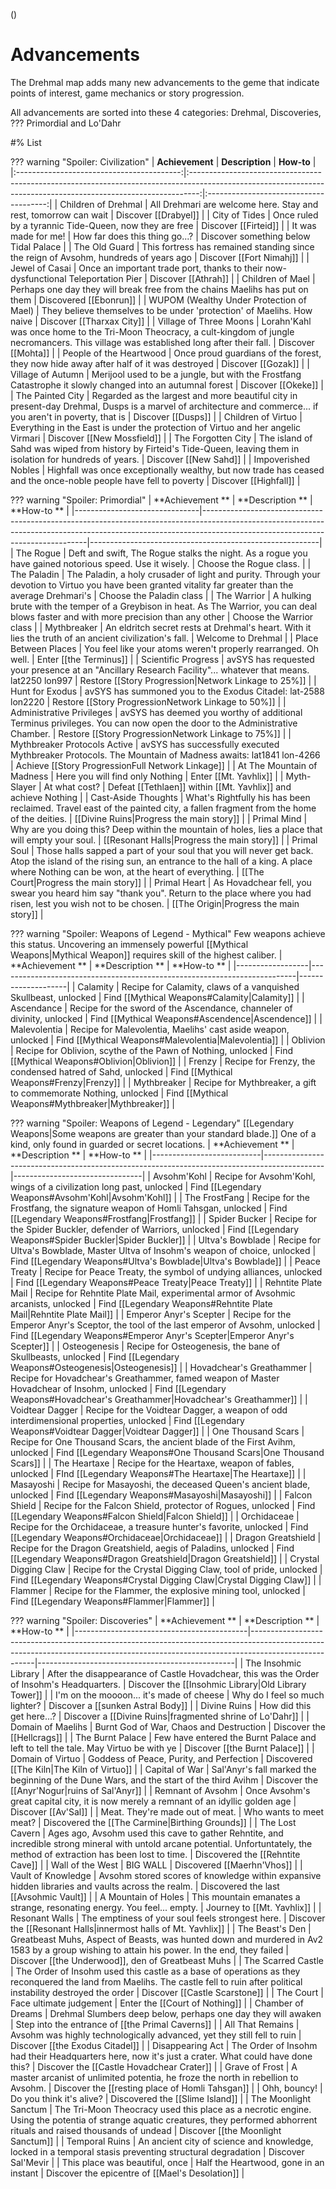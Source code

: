 ()

# Advancements

The Drehmal map adds many new advancements to the geme that indicate points of interest, game mechanics or story progression.

All advancements are sorted into these 4 categories: Drehmal, Discoveries, ???  Primordial and Lo'Dahr

#% List

??? warning "Spoiler: Civilization"
    |              **Achievement**              |                                                                        **Description**                                                                         |               **How-to**               |
    |:-----------------------------------------:|:--------------------------------------------------------------------------------------------------------------------------------------------------------------:|:--------------------------------------:|
    | Children of Drehmal                       | All Drehmari are welcome here. Stay and rest, tomorrow can wait                                                                                                | Discover [[Drabyel]]                       |
    | City of Tides                             | Once ruled by a tyrannic Tide-Queen, now they are free                                                                                                         | Discover [[Firteid]]                       |
    | It was made for me!                       | How far does this thing go...?                                                                                                                                 | Discover something below Tidal Palace  |
    | The Old Guard                             | This fortress has remained standing since the reign of Avsohm, hundreds of years ago                                                                           | Discover [[Fort Nimahj]]                   |
    | Jewel of Casai                            | Once an important trade port, thanks to their now-dysfunctional Teleportation Pier                                                                             | Discover [[Athrah]]                        |
    | Children of Mael                          | Perhaps one day they will break free from the chains Maelihs has put on them                                                                                   | Discovered [[Ebonrun]]                     |
    | WUPOM (Wealthy Under Protection of Mael)  | They believe themselves to be under 'protection' of Maelihs. How naive                                                                                         | Discover [[Tharxax City]]                  |
    | Village of Three Moons                    | Lorahn'Kahl was once home to the Tri-Moon Theocracy, a cult-kingdom  of jungle necromancers. This village was established long after their  fall.              | Discover [[Mohta]]                         |
    | People of the Heartwood                   | Once proud guardians of the forest, they now hide away after half of it was destroyed                                                                          | Discover [[Gozak]]                         |
    | Village of Autumn                         | Merijool used to be a jungle, but with the Frostfang Catastrophe it slowly changed into an autumnal forest                                                     | Discover [[Okeke]]                         |
    | The Painted City                          | Regarded as the largest and more beautiful city in present-day  Drehmal, Dusps is a marvel of architecture and commerce... if you aren't  in poverty, that is  | Discover [[Dusps]]                         |
    | Children of Virtuo                        | Everything in the East is under the protection of Virtuo and her angelic Virmari                                                                               | Discover [[New Mossfield]]                 |
    | The Forgotten City                        | The island of Sahd was wiped from history by Firteid's Tide-Queen, leaving them in isolation for hundreds of years.                                            | Discover [[New Sahd]]                      |
    | Impoverished Nobles                       | Highfall was once exceptionally wealthy, but now trade has ceased and the once-noble people have fell to poverty                                               | Discover [[Highfall]]                      |
	
??? warning "Spoiler: Primordial"
    | **Achievement **              | **Description **                                                                                                                                                                                            | **How-to **                                             |
    |-------------------------------|-------------------------------------------------------------------------------------------------------------------------------------------------------------------------------------------------------------|---------------------------------------------------------|
    | The Rogue                     | Deft and swift, The Rogue stalks the night. As a rogue you have gained notorious speed. Use it wisely.                                                                                                      | Choose the Rogue class.                                 |
    | The Paladin                   | The Paladin, a holy crusader of light and purity. Through your  devotion to Virtuo you have been granted vitality far greater than the  average Drehmari's                                                  | Choose the Paladin class                                |
    | The Warrior                   | A hulking brute with the temper of a Greybison in heat. As The  Warrior, you can deal blows faster and with more precision than any  other                                                                  | Choose the Warrior class                                |
    | Mythbreaker                   | An eldritch secret rests at Drehmal's heart. With it lies the truth of an ancient civilization's fall.                                                                                                      | Welcome to Drehmal                                      |
    | Place Between Places          | You feel like your atoms weren't properly rearranged. Oh well.                                                                                                                                              | Enter [[the Terminus]]                                     |
    | Scientific Progress           | avSYS has requested your presence at an "Ancillary Research Facility"... whatever that means. lat2250 lon997                                                                                                | Restore [[Story Progression|Network Linkage to 25%]]                          |
    | Hunt for Exodus               | avSYS has summoned you to the Exodus Citadel: lat-2588 lon2220                                                                                                                                              | Restore [[Story ProgressionNetwork Linkage to 50%]]                          |
    | Administrative Privileges     | avSYS has deemed you worthy of additional Terminus privileges. You can now open the door to the Administrative Chamber.                                                                                     | Restore [[Story ProgressionNetwork Linkage to 75%]]                          |
    | Mythbreaker Protocols Active  | avSYS has successfully executed Mythbreaker Protocols. The Mountain of Madness awaits: lat1841 lon-4266                                                                                                     | Achieve [[Story ProgressionFull Network Linkage]]                            |
    | At The Mountain of Madness    | Here you will find only Nothing                                                                                                                                                                             | Enter [[Mt. Yavhlix]]                                       |
    | Myth-Slayer                   | At what cost?                                                                                                                                                                                               | Defeat [[Tethlaen]] within [[Mt. Yavhlix]] and achieve Nothing  |
    | Cast-Aside Thoughts           | What's Rightfully his has been reclaimed. Travel east of the painted city, a fallen fragment from the home of the deities.                                                                                  | [[Divine Ruins|Progress the main story]]                                 |
    | Primal Mind                   | Why are you doing this? Deep within the mountain of holes, lies a place that will empty your soul.                                                                                                          | [[Resonant Halls|Progress the main story]]                                 |
    | Primal Soul                   | Those halls sapped a part of your soul that you will never get back.  Atop the island of the rising sun, an entrance to the hall of a king. A  place where Nothing can be won, at the heart of everything.  | [[The Court|Progress the main story]]                                 |
    | Primal Heart                  | As Hovadchear fell, you swear you heard him say "thank you". Return  to the place where you had risen, lest you wish not to be chosen.                                                                      | [[The Origin|Progress the main story]]                                 |
	
??? warning "Spoiler: Weapons of Legend - Mythical"
    Few weapons achieve this status. Uncovering an immensely powerful [[Mythical Weapons|Mythical Weapon]] requires skill of the highest caliber. 
	| **Achievement ** | **Description **                                                         | **How-to **        |
    |------------------|--------------------------------------------------------------------------|--------------------|
    | Calamity         | Recipe for Calamity, claws of a vanquished Skullbeast, unlocked          | Find [[Mythical Weapons#Calamity|Calamity]]      |
    | Ascendance       | Recipe for the sword of the Ascendance, channeler of divinity, unlocked  | Find [[Mythical Weapons#Ascendence|Ascendence]]    |
    | Malevolentia     | Recipe for Malevolentia, Maelihs' cast aside weapon, unlocked            | Find [[Mythical Weapons#Malevolentia|Malevolentia]]  |
    | Oblivion         | Recipe for Oblivion, scythe of the Pawn of Nothing, unlocked             | Find [[Mythical Weapons#Oblivion|Oblivion]]      |
    | Frenzy           | Recipe for Frenzy, the condensed hatred of Sahd, unlocked                | Find [[Mythical Weapons#Frenzy|Frenzy]]        |
    | Mythbreaker      | Recipe for Mythbreaker, a gift to commemorate Nothing, unlocked          | Find [[Mythical Weapons#Mythbreaker|Mythbreaker]]   |

??? warning "Spoiler: Weapons of Legend - Legendary"
    [[Legendary Weapons|Some weapons are greater than your standard blade.]] One of a kind, only found in guarded or secret locations. 
	| **Achievement **          | **Description **                                                                            | **How-to **                    |
    |---------------------------|---------------------------------------------------------------------------------------------|--------------------------------|
    | Avsohm'Kohl               | Recipe for Avsohm'Kohl, wings of a civilization long past, unlocked                         | Find [[Legendary Weapons#Avsohm'Kohl|Avsohm'Kohl]]               |
    | The FrostFang             | Recipe for the Frostfang, the signature weapon of Homli Tahsgan, unlocked                   | Find [[Legendary Weapons#Frostfang|Frostfang]]                  |
    | Spider Bucker             | Recipe for the Spider Buckler, defender of Warriors, unlocked                               | Find [[Legendary Weapons#Spider Buckler|Spider Buckler]]             |
    | Ultva's Bowblade          | Recipe for Ultva's Bowblade, Master Ultva of Insohm's weapon of choice, unlocked            | Find [[Legendary Weapons#Ultva's Bowblade|Ultva's Bowblade]]           |
    | Peace Treaty              | Recipe for Peace Treaty, the symbol of undying alliances, unlocked                          | Find [[Legendary Weapons#Peace Treaty|Peace Treaty]]               |
    | Rehntite Plate Mail       | Recipe for Rehntite Plate Mail, experimental armor of Avsohmic arcanists, unlocked          | Find [[Legendary Weapons#Rehntite Plate Mail|Rehntite Plate Mail]]        |
    | Emperor Anyr's Scepter    | Recipe for the Emperor Anyr's Sceptor, the tool of the last emperor of Avsohm, unlocked     | Find [[Legendary Weapons#Emperor Anyr's Scepter|Emperor Anyr's Scepter]]     |
    | Osteogenesis              | Recipe for Osteogenesis, the bane of Skullbeasts, unlocked                                  | Find [[Legendary Weapons#Osteogenesis|Osteogenesis]]               |
    | Hovadchear's Greathammer  | Recipe for Hovadchear's Greathammer, famed weapon of Master Hovadchear of Insohm, unlocked  | Find [[Legendary Weapons#Hovadchear's Greathammer|Hovadchear's Greathammer]]   |
    | Voidtear Dagger           | Recipe for the Voidtear Dagger, a weapon of odd interdimensional properties, unlocked       | Find [[Legendary Weapons#Voidtear Dagger|Voidtear Dagger]]            |
    | One Thousand Scars        | Recipe for One Thousand Scars, the ancient blade of the First Avihm, unlocked               | Find [[Legendary Weapons#One Thousand Scars|One Thousand Scars]]         |
    | The Heartaxe              | Recipe for the Heartaxe, weapon of fables, unlocked                                         | FInd [[Legendary Weapons#The Heartaxe|The Heartaxe]]               |
    | Masayoshi                 | Recipe for Masayoshi, the deceased Queen's ancient blade, unlocked                          | Find [[Legendary Weapons#Masayoshi|Masayoshi]]                  |
    | Falcon Shield             | Recipe for the Falcon Shield, protector of Rogues, unlocked                                 | Find [[Legendary Weapons#Falcon Shield|Falcon Shield]]              |
    | Orchidaceae               | Recipe for the Orchidaceae, a treasure hunter's favorite, unlocked                          | Find [[Legendary Weapons#Orchidaceae|Orchidaceae]]                |
    | Dragon Greatshield        | Recipe for the Dragon Greatshield, aegis of Paladins, unlocked                              | Find [[Legendary Weapons#Dragon Greatshield|Dragon Greatshield]]         |
    | Crystal Digging Claw      | Recipe for the Crystal Digging Claw, tool of pride, unlocked                                | Find [[Legendary Weapons#Crystal Digging Claw|Crystal Digging Claw]]       |
    | Flammer                   | Recipe for the Flammer, the explosive mining tool, unlocked                                 | Find [[Legendary Weapons#Flammer|Flammer]]                    |
	
??? warning "Spoiler: Discoveries"
    | **Achievement **                          | **Description **                                                                                                                                                                   | **How-to **                                     |
    |-------------------------------------------|------------------------------------------------------------------------------------------------------------------------------------------------------------------------------------|-------------------------------------------------|
    | The Insohmic Library                      | After the disappearance of Castle Hovadchear, this was the Order of Insohm's Headquarters.                                                                                         | Discover the [[Insohmic Library|Old Library Tower]]                  |
    | I'm on the moooon... it's made of cheese  | Why do I feel so much lighter?                                                                                                                                                     | Discover a [[sunken Astral Body]]                   |
    | Divine Ruins                              | How did this get here...?                                                                                                                                                          | Discover a [[Divine Ruins|fragmented shrine of Lo'Dahr]]         |
    | Domain of Maelihs                         | Burnt God of War, Chaos and Destruction                                                                                                                                            | Discover the [[Hellcrags]]                          |
    | The Burnt Palace                          | Few have entered the Burnt Palace and left to tell the tale. May Virtuo be with ye                                                                                                 | Discover [[the Burnt Palace]]                       |
    | Domain of Virtuo                          | Goddess of Peace, Purity, and Perfection                                                                                                                                           | Discovered [[The Kiln|The Kiln of Virtuo]]                   |
    | Capital of War                            | Sal'Anyr's fall marked the beginning of the Dune Wars, and the start of the third Avihm                                                                                            | Discover the [[Anyr'Nogur|ruins of Sal'Anyr]]                  |
    | Remnant of Avsohm                         | Once Avsohm's great capital city, it is now merely a remnant of an idyllic golden age                                                                                              | Discover [[Av'Sal]]                                 |
    | Meat. They're made out of meat.           | Who wants to meet meat?                                                                                                                                                            | Discovered the [[The Carmine|Birthing Grounds]]                 |
    | The Lost Cavern                           | Ages ago, Avsohm used this cave to gather Rehntite, and incredible  strong mineral with untold arcane potential. Unfortuntately, the method  of extraction has been lost to time.  | Discovered the [[Rehntite Cave]]                    |
    | Wall of the West                          | BIG WALL                                                                                                                                                                           | Discovered [[Maerhn'Vhos]]                          |
    | Vault of Knowledge                        | Avsohm stored scores of knowledge within expansive hidden libraries and vaults across the realm.                                                                                   | Discovered the last [[Avsohmic Vault]]              |
    | A Mountain of Holes                       | This mountain emanates a strange, resonating energy. You feel... empty.                                                                                                            | Journey to [[Mt. Yavhlix]]                          |
    | Resonant Walls                            | The emptiness of your soul feels strongest here.                                                                                                                                   | Discover the [[Resonant Halls|innermost halls of Mt. Yavhlix]]      |
    | The Beast's Den                           | Greatbeast Muhs, Aspect of Beasts, was hunted down and murdered in  Av2 1583 by a group wishing to attain his power. In the end, they failed                                       | Discover [[the Underwood]], den of Greatbeast Muhs  |
    | The Scarred Castle                        | The Order of Insohm used this castle as a base of operations as they  reconquered the land from Maelihs. The castle fell to ruin after  political instability destroyed the order  | Discover [[Castle Scarstone]]                       |
    | The Court                                 | Face ultimate judgement                                                                                                                                                            | Enter the [[Court of Nothing]]                      |
    | Chamber of Dreams                         | Drehmal Slumbers deep below, perhaps one day they will awaken                                                                                                                      | Step into the entrance of [[the Primal Caverns]]    |
    | All That Remains                          | Avsohm was highly technologically advanced, yet they still fell to ruin                                                                                                            | Discover [[the Exodus Citadel]]                     |
    | Disappearing Act                          | The Order of Insohm had their Headquarters here, now it's just a crater. What could have done this?                                                                                | Discover the [[Castle Hovadchear Crater]]           |
    | Grave of Frost                            | A master arcanist of unlimited potentia, he froze the north in rebellion to Avsohm.                                                                                                | Discover the [[resting place of Homli Tahsgan]]     |
    | Ohh, bouncy!                              | Do you think it's alive?                                                                                                                                                           | Discovered the [[Slime Island]]                     |
    | The Moonlight Sanctum                     | The Tri-Moon Theocracy used this place as a necrotic engine. Using  the potentia of strange aquatic creatures, they performed abhorrent  rituals and raised thousands of undead    | Discover [[the Moonlight Sanctum]]                  |
    | Temporal Ruins                            | An ancient city of science and knowledge, locked in a temporal stasis preventing structural degradation                                                                            | Discover Sal'Mevir                              |
    | This place was beautiful, once            | Half the Heartwood, gone in an instant                                                                                                                                             | Discover the epicentre of [[Mael's Desolation]]     |
